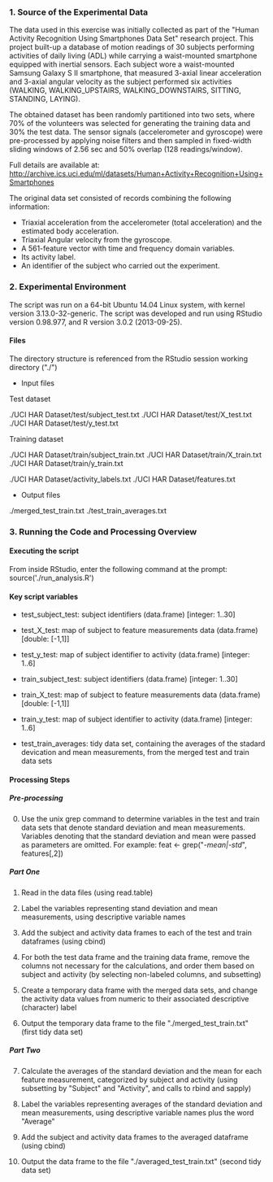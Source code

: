### 1. Source of the Experimental Data

The data used in this exercise was initially collected as part of the "Human Activity Recognition Using Smartphones Data Set" research project. This project built-up a database of motion readings of 30 subjects performing activities of daily living (ADL) while carrying a waist-mounted smartphone equipped with inertial sensors. Each subject wore a waist-mounted Samsung Galaxy S II smartphone, that measured 3-axial linear acceleration and 3-axial angular velocity as the subject performed six activities (WALKING, WALKING_UPSTAIRS, WALKING_DOWNSTAIRS, SITTING, STANDING, LAYING).

The obtained dataset has been randomly partitioned into two sets, where 70% of the volunteers was selected for generating the training data and 30% the test data. The sensor signals (accelerometer and gyroscope) were pre-processed by applying noise filters and then sampled in fixed-width sliding windows of 2.56 sec and 50% overlap (128 readings/window).

Full details are available at: http://archive.ics.uci.edu/ml/datasets/Human+Activity+Recognition+Using+Smartphones

The original data set consisted of records combining the following information:

* Triaxial acceleration from the accelerometer (total acceleration) and the estimated body acceleration.
* Triaxial Angular velocity from the gyroscope.
* A 561-feature vector with time and frequency domain variables.
* Its activity label.
* An identifier of the subject who carried out the experiment. 

### 2. Experimental Environment

The script was run on a 64-bit Ubuntu 14.04 Linux system, with kernel version 3.13.0-32-generic. The script was developed and run using RStudio version 0.98.977, and R version 3.0.2 (2013-09-25).

#### Files

The directory structure is referenced from the RStudio session working directory ("./")

* Input files

Test dataset

./UCI HAR Dataset/test/subject_test.txt
./UCI HAR Dataset/test/X_test.txt
./UCI HAR Dataset/test/y_test.txt

Training dataset

./UCI HAR Dataset/train/subject_train.txt
./UCI HAR Dataset/train/X_train.txt
./UCI HAR Dataset/train/y_train.txt

./UCI HAR Dataset/activity_labels.txt
./UCI HAR Dataset/features.txt

* Output files

./merged_test_train.txt
./test_train_averages.txt

### 3. Running the Code and Processing Overview

#### Executing the script

From inside RStudio, enter the following command at the prompt:
source('./run_analysis.R')

#### Key script variables

* test_subject_test: subject identifiers (data.frame) [integer: 1..30]
* test_X_test:	   map of subject to feature measurements data (data.frame) [double: [-1,1]]
* test_y_test:	   map of subject identifier to activity (data.frame) [integer: 1..6]

* train_subject_test: subject identifiers (data.frame) [integer: 1..30]
* train_X_test:	    map of subject to feature measurements data (data.frame) [double: [-1,1]]
* train_y_test:	    map of subject identifier to activity (data.frame) [integer: 1..6]

* test_train_averages: tidy data set, containing the averages of the stadard devication and mean measurements, from the merged
		    test and train data sets

#### Processing Steps

##### Pre-processing

0. Use the unix grep command to determine variables in the test and train data sets that denote standard deviation and mean measurements.
   Variables denoting that the standard deviation and mean were passed as parameters are omitted. For example:
   feat <- grep("*-mean|-std*", features[,2])

##### Part One

1. Read in the data files (using read.table)

2. Label the variables representing stand deviation and mean measurements, using descriptive variable names 

3. Add the subject and activity data frames to each of the test and train dataframes (using cbind)

4. For both the test data frame and the training data frame, remove the columns not necessary for the calculations,
   and order them based on subject and activity (by selecting non-labeled columns, and subsetting)

5. Create a temporary data frame with the merged data sets, and change the activity data values from numeric to
   their associated descriptive (character) label

6. Output the temporary data frame to the file "./merged_test_train.txt" (first tidy data set)

##### Part Two

7. Calculate the averages of the standard deviation and the mean for each feature measurement, categorized by subject and activity
   (using subsetting by "Subject" and "Activity", and calls to rbind and sapply)

8. Label the variables representing averages of the standard deviation and mean measurements, using descriptive variable names plus the
   word "Average"

9. Add the subject and activity data frames to the averaged dataframe (using cbind)

10. Output the data frame to the file "./averaged_test_train.txt" (second tidy data set)
